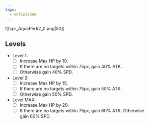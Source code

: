 ```yaml
---
tags:
  - Unfinished
---
```

![[spr_AquaPerk2_0.png|50]]
## Levels
- Level 1:
	- [ ] Increase Max HP by 10. 
	- [ ] If there are no targets within 75px, gain 40% ATK. 
	- [ ] Otherwise gain 40% SPD.
- Level 2:
	- [ ] Increase Max HP by 15. 
	- [ ] If there are no targets within 75px, gain 50% ATK. 
	- [ ] Otherwise gain 50% SPD.
- Level MAX:
	- [ ] Increase Max HP by 20. 
	- [ ] If there are no targets within 75px, gain 60% ATK. Otherwise gain 60% SPD.